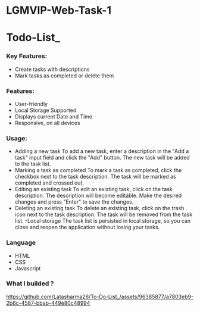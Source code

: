 # LGMVIP-Web-Task-1
# Todo-List_
### Key Features:
 - Create tasks with descriptions
 - Mark tasks as completed or delete them
### Features:
- User-friendly
- Local Storage Supported
- Displays current Date and Time
- Responsive, on all devices
### Usage:
- Adding a new task
        To add a new task, enter a description in the "Add a task" input field and click the "Add" button. The new task will be added to the task list.
- Marking a task as completed
        To mark a task as completed, click the checkbox next to the task description. The task will be marked as completed and crossed out.
- Editing an existing task
        To edit an existing task, click on the task description. The description will become editable. Make the desired changes and press "Enter" to save the changes.
- Deleting an existing task
        To delete an existing task, click on the trash icon next to the task description. The task will be removed from the task list.
-Local storage
        The task list is persisted in local storage, so you can close and reopen the application without losing your tasks.
### Language 
- HTML
- CSS
- Javascript

### What  I builded ?

https://github.com/Latasharma26/To-Do-List_/assets/96385877/a7803eb9-2b6c-4587-bbab-449e80c48994
